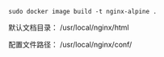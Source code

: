 
```shell
sudo docker image build -t nginx-alpine .
```
默认文档目录：
/usr/local/nginx/html

配置文件路径：
/usr/local/nginx/conf/


